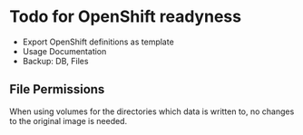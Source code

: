 # Todo for OpenShift readyness

* Export OpenShift definitions as template
* Usage Documentation
* Backup: DB, Files

## File Permissions

When using volumes for the directories which data is written to, no changes to the
original image is needed.
